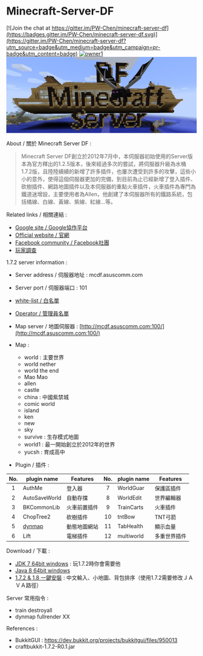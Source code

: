 # Minecraft-Server-DF

[![Join the chat at https://gitter.im/PW-Chen/minecraft-server-df](https://badges.gitter.im/PW-Chen/minecraft-server-df.svg)](https://gitter.im/PW-Chen/minecraft-server-df?utm_source=badge&utm_medium=badge&utm_campaign=pr-badge&utm_content=badge)
[![owner1](https://img.shields.io/badge/Powered%20by-PW--Chen-blue.svg?style=flat)](https://github.com/PW-Chen)
![coverphoto](https://raw.githubusercontent.com/ChenPoWei/minecraft-server-df/master/image/Coverphoto.jpg)    

About / 關於 Minecraft Server DF :     
>Minecraft Server DF創立於2012年7月中，本伺服器初始使用的Server版本為官方釋出的1.2.5版本，後來經過多次的嘗試，將伺服器升級為水桶1.7.2版，且陸陸續續的新增了許多插件，也屢次遭受到許多的攻擊，這些小小的意外，使得這個伺服器更加的完備，到目前為止已經新增了登入插件、砍樹插件、網路地圖插件以及本伺服器的重點火車插件，火車插件為專門為鐵道迷增設，主要使用者為Allen，他創建了本伺服器所有的鐵路系統，包括橘線、白線、黃線、紫線、紅線...等。

Related links / 相關連結 : 
* [Google site / Google協作平台](https://sites.google.com/site/minecraftserverdf)
* [Official website / 官網](http://mcdf.asuscomm.com/)
* [Facebook community / Facebook社團](https://www.facebook.com/groups/mcserverdf/)
* [玩家調查](https://docs.google.com/forms/d/e/1FAIpQLScEz4JI-V2mWwz7Ca0pAprlolp2PvfwNBee7k3VvjmFm_Wlug/viewform)

1.7.2 server information :
* Server address / 伺服器地址 : mcdf.asuscomm.com    
* Server port / 伺服器端口 : 101    
* [white-list / 白名單](https://github.com/ChenPoWei/minecraft-server-df/blob/master/white-list.txt)
* [Operator / 管理員名單](https://github.com/ChenPoWei/minecraft-server-df/blob/master/ops.txt)
* Map server / 地圖伺服器 : [http://mcdf.asuscomm.com:100/](http://mcdf.asuscomm.com:100/)  
* Map : 
	* world : 主要世界
	* world nether
	* world the end
	* Mao Mao
	* allen
	* castle
	* china : 中國紫禁城
	* comic world
	* island
	* ken
	* new
	* sky
	* survive : 生存模式地圖
	* world1 : 最一開始創立於2012年的世界
	* yucsh : 育成高中

* Plugin / 插件 :    

| No. | plugin name  | Features     | No.  | plugin name  | Features     |
| :-: | ------------ | ------------ | :--: | ------------ | ------------ |
|  1  | AuthMe       | 登入器       |  7   | WorldGuar    | 保護區插件   |
|  2  | AutoSaveWorld| 自動存擋     |  8   | WorldEdit    | 世界編輯器   |
|  3  | BKCommonLib  | 火車前置插件 |  9   | TrainCarts   | 火車插件     |
|  4  | ChopTree2    | 砍樹插件     |  10  | tntBow       | TNT弓箭      |
|  5  | [dynmap](https://github.com/webbukkit/dynmap/wiki/Commands)       | 動態地圖網站 |  11  | TabHealth    | 顯示血量     |
|  6  | Lift         | 電梯插件     |  12  | multiworld   | 多重世界插件 |

Download / 下載 :
* [JDK 7 64bit windows](https://mega.nz/#!sR8GjQ4L!Am8PNP0TSAbavrXcsUZdvKw_eyFa7ACrkUK3F-gwQUo) : 玩1.7.2時你會需要他 
* [Java 8 64bit windows](https://mega.nz/#!YdFzHZxa!HoRjDqVJyG4UiQQ6rdgjqFaVK9ApsNR2vbDye7LcSDY) 
* [1.7.2 & 1.8 一鍵安裝](https://mega.nz/#!4B0DiA4B!kAl3-n1pCS36_Kx11nivfRo4bo9Xn9Sy0gFyh2q3Bi4) : 中文輸入、小地圖、背包排序（使用1.7.2需要修改ＪＡＶＡ路徑）

Server 常用指令 : 
* train destroyall
* dynmap fullrender XX

References : 
* BukkitGUI : https://dev.bukkit.org/projects/bukkitgui/files/950013
* craftbukkit-1.7.2-R0.1.jar